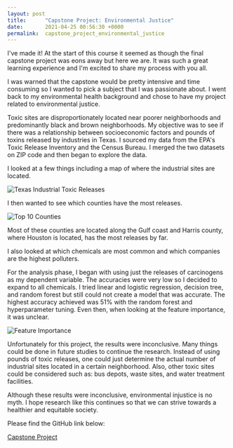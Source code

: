 ```yaml
---
layout: post
title:      "Capstone Project: Environmental Justice"
date:       2021-04-25 00:56:30 +0000
permalink:  capstone_project_environmental_justice
---
```



I've made it! At the start of this course it seemed as though the final capstone project was eons away but here we are. It was such a great learning experience and I'm excited to share my process with you all.

I was warned that the capstone would be pretty intensive and time consuming so I wanted to pick a subject that I was passionate about. I went back to my environmental health background and chose to have my project related to environmental justice. 

Toxic sites are disproportionately located near poorer neighborhoods and predominantly black and brown neighborhoods. My objective was to see if there was a relationship between socioeconomic factors and pounds of toxins released by industries in Texas. I sourced my data from the EPA's Toxic Release Inventory and the Census Bureau. I merged the two datasets on ZIP code and then began to explore the data. 

I looked at a few things including a map of where the industrial sites are located. 

![Texas Industrial Toxic Releases](https://user-images.githubusercontent.com/57383419/115976222-62881c80-a531-11eb-8be3-b79304b45f31.png)

I then wanted to see which counties have the most releases.

![Top 10 Counties](https://user-images.githubusercontent.com/57383419/115976215-3f5d6d00-a531-11eb-8ad0-c3dee6c7b567.png)

Most of these counties are located along the Gulf coast and Harris county, where Houston is located, has the most releases by far.

I also looked at which chemicals are most common and which companies are the highest polluters. 

For the analysis phase, I began with using just the releases of carcinogens as my dependent variable. The accuracies were very low so I decided to expand to all chemicals. I tried linear and logistic regression, decision tree, and random forest but still could not create a model that was accurate. The highest accuracy achieved was 51% with the random forest and hyperparameter tuning. Even then, when looking at the feature importance, it was unclear. 

![Feature Importance](https://user-images.githubusercontent.com/57383419/115976293-0376d780-a532-11eb-8346-10e6401ef882.png)

Unfortunately for this project, the results were inconclusive. Many things could be done in future studies to continue the research. Instead of using pounds of toxic releases, one could just determine the actual number of industrial sites located in a certain neighborhood. Also, other toxic sites could be considered such as: bus depots, waste sites, and water treatment facilities. 

Although these results were inconclusive, environmental injustice is no myth. I hope research like this continues so that we can strive towards a healthier and equitable society.

Please find the GitHub link below:

[Capstone Project](https://github.com/david-cuervo/Capstone_Project/tree/master)


